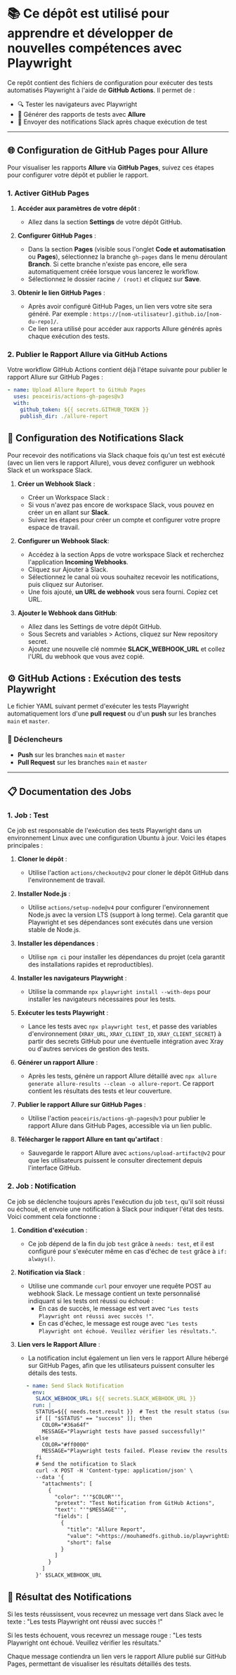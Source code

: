 # 📚 Ce dépôt est utilisé pour apprendre et développer de nouvelles compétences avec Playwright

Ce repôt contient des fichiers de configuration pour exécuter des tests automatisés Playwright à l'aide de **GitHub Actions**. Il permet de :
- 🔍 Tester les navigateurs avec Playwright
- 🚀 Générer des rapports de tests avec **Allure**
- 🔔 Envoyer des notifications Slack après chaque exécution de test

---
## 🌐 Configuration de GitHub Pages pour Allure

Pour visualiser les rapports **Allure** via **GitHub Pages**, suivez ces étapes pour configurer votre dépôt et publier le rapport.

### 1. Activer GitHub Pages

1. **Accéder aux paramètres de votre dépôt** :
    - Allez dans la section **Settings** de votre dépôt GitHub.

2. **Configurer GitHub Pages** :
    - Dans la section **Pages** (visible sous l'onglet **Code et automatisation** ou **Pages**), sélectionnez la branche `gh-pages` dans le menu déroulant **Branch**. Si cette branche n'existe pas encore, elle sera automatiquement créée lorsque vous lancerez le workflow.
    - Sélectionnez le dossier racine `/ (root)` et cliquez sur **Save**.

3. **Obtenir le lien GitHub Pages** :
    - Après avoir configuré GitHub Pages, un lien vers votre site sera généré. Par exemple : `https://[nom-utilisateur].github.io/[nom-du-repo]/`.
    - Ce lien sera utilisé pour accéder aux rapports Allure générés après chaque exécution des tests.

### 2. Publier le Rapport Allure via GitHub Actions

Votre workflow GitHub Actions contient déjà l'étape suivante pour publier le rapport Allure sur GitHub Pages :

```yaml
- name: Upload Allure Report to GitHub Pages
  uses: peaceiris/actions-gh-pages@v3
  with:
    github_token: ${{ secrets.GITHUB_TOKEN }}
    publish_dir: ./allure-report
```

## 🔔 Configuration des Notifications Slack

Pour recevoir des notifications via Slack chaque fois qu'un test est exécuté (avec un lien vers le rapport Allure), vous devez configurer un webhook Slack et un workspace Slack.


1. **Créer un Webhook Slack** :
    - Créer un Workspace Slack :
    - Si vous n'avez pas encore de workspace Slack, vous pouvez en créer un en allant sur **Slack**.
    - Suivez les étapes pour créer un compte et configurer votre propre espace de travail.



2. **Configurer un Webhook Slack**:
      - Accédez à la section Apps de votre workspace Slack et recherchez l'application **Incoming Webhooks**.
      - Cliquez sur Ajouter à Slack.
      - Sélectionnez le canal où vous souhaitez recevoir les notifications, puis cliquez sur Autoriser.
      - Une fois ajouté, **un URL de webhook** vous sera fourni. Copiez cet URL.


3. **Ajouter le Webhook dans GitHub**:
   - Allez dans les Settings de votre dépôt GitHub.
   - Sous Secrets and variables > Actions, cliquez sur New repository secret.
   - Ajoutez une nouvelle clé nommée **SLACK_WEBHOOK_URL** et collez l'URL du webhook que vous avez copié.

   

## ⚙️ GitHub Actions : Exécution des tests Playwright

Le fichier YAML suivant permet d'exécuter les tests Playwright automatiquement lors d'une **pull request** ou d'un **push** sur les branches `main` et `master`.

### 🎯 Déclencheurs
- **Push** sur les branches `main` et `master`
- **Pull Request** sur les branches `main` et `master`

---


## 📋 Documentation des Jobs

### **1. Job : Test**

Ce job est responsable de l'exécution des tests Playwright dans un environnement Linux avec une configuration Ubuntu à jour. Voici les étapes principales :

1. **Cloner le dépôt** :
    - Utilise l'action `actions/checkout@v2` pour cloner le dépôt GitHub dans l'environnement de travail.

2. **Installer Node.js** :
    - Utilise `actions/setup-node@v4` pour configurer l'environnement Node.js avec la version LTS (support à long terme). Cela garantit que Playwright et ses dépendances sont exécutés dans une version stable de Node.js.

3. **Installer les dépendances** :
    - Utilise `npm ci` pour installer les dépendances du projet (cela garantit des installations rapides et reproductibles).

4. **Installer les navigateurs Playwright** :
    - Utilise la commande `npx playwright install --with-deps` pour installer les navigateurs nécessaires pour les tests.

5. **Exécuter les tests Playwright** :
    - Lance les tests avec `npx playwright test`, et passe des variables d'environnement (`XRAY_URL`, `XRAY_CLIENT_ID`, `XRAY_CLIENT_SECRET`) à partir des secrets GitHub pour une éventuelle intégration avec Xray ou d'autres services de gestion des tests.

6. **Générer un rapport Allure** :
    - Après les tests, génère un rapport Allure détaillé avec `npx allure generate allure-results --clean -o allure-report`. Ce rapport contient les résultats des tests et leur couverture.

7. **Publier le rapport Allure sur GitHub Pages** :
    - Utilise l'action `peaceiris/actions-gh-pages@v3` pour publier le rapport Allure dans GitHub Pages, accessible via un lien public.

8. **Télécharger le rapport Allure en tant qu'artifact** :
    - Sauvegarde le rapport Allure avec `actions/upload-artifact@v2` pour que les utilisateurs puissent le consulter directement depuis l'interface GitHub.

### **2. Job : Notification**

Ce job se déclenche toujours après l'exécution du job `test`, qu'il soit réussi ou échoué, et envoie une notification à Slack pour indiquer l'état des tests. Voici comment cela fonctionne :

1. **Condition d'exécution** :
    - Ce job dépend de la fin du job `test` grâce à `needs: test`, et il est configuré pour s'exécuter même en cas d'échec de `test` grâce à `if: always()`.

2. **Notification via Slack** :
    - Utilise une commande `curl` pour envoyer une requête POST au webhook Slack. Le message contient un texte personnalisé indiquant si les tests ont réussi ou échoué :
        - En cas de succès, le message est vert avec `"Les tests Playwright ont réussi avec succès !"`.
        - En cas d'échec, le message est rouge avec `"Les tests Playwright ont échoué. Veuillez vérifier les résultats."`.

3. **Lien vers le Rapport Allure** :
    - La notification inclut également un lien vers le rapport Allure hébergé sur GitHub Pages, afin que les utilisateurs puissent consulter les détails des tests.

```yaml
      - name: Send Slack Notification
        env:
         SLACK_WEBHOOK_URL: ${{ secrets.SLACK_WEBHOOK_URL }}
        run: |
         STATUS=${{ needs.test.result }}  # Test the result status (success or failure)
         if [[ "$STATUS" == "success" ]]; then
           COLOR="#36a64f"
           MESSAGE="Playwright tests have passed successfully!"
         else
           COLOR="#ff0000"
           MESSAGE="Playwright tests failed. Please review the results."
         fi
         # Send the notification to Slack
         curl -X POST -H 'Content-type: application/json' \
         --data '{
           "attachments": [
             {
               "color": "'"$COLOR"'",
               "pretext": "Test Notification from GitHub Actions",
               "text": "'"$MESSAGE"'",
               "fields": [
                 {
                   "title": "Allure Report",
                   "value": "<https://mouhamedfs.github.io/playwrightExpert/|Allure Test Report>",
                   "short": false
                 }
               ]
             }
           ]
         }' $SLACK_WEBHOOK_URL
```

## 🔔 Résultat des Notifications


Si les tests réussissent, vous recevrez un message vert dans Slack avec le texte :
"Les tests Playwright ont réussi avec succès !"

Si les tests échouent, vous recevrez un message rouge :
"Les tests Playwright ont échoué. Veuillez vérifier les résultats."

Chaque message contiendra un lien vers le rapport Allure publié sur GitHub Pages, permettant de visualiser les résultats détaillés des tests.